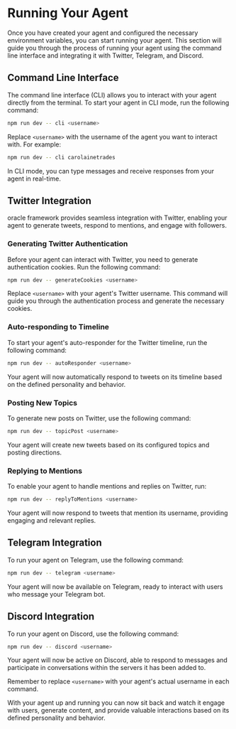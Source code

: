 # Running Your Agent

Once you have created your agent and configured the necessary environment variables, you can start running your agent. This section will guide you through the process of running your agent using the command line interface and integrating it with Twitter, Telegram, and Discord.

## Command Line Interface

The command line interface (CLI) allows you to interact with your agent directly from the terminal. To start your agent in CLI mode, run the following command:

```bash
npm run dev -- cli <username>
```

Replace `<username>` with the username of the agent you want to interact with. For example:

```bash
npm run dev -- cli carolainetrades
```

In CLI mode, you can type messages and receive responses from your agent in real-time.

## Twitter Integration

oracle framework provides seamless integration with Twitter, enabling your agent to generate tweets, respond to mentions, and engage with followers.

### Generating Twitter Authentication

Before your agent can interact with Twitter, you need to generate authentication cookies. Run the following command:

```bash
npm run dev -- generateCookies <username>
```

Replace `<username>` with your agent's Twitter username. This command will guide you through the authentication process and generate the necessary cookies.

### Auto-responding to Timeline

To start your agent's auto-responder for the Twitter timeline, run the following command:

```bash
npm run dev -- autoResponder <username>
```

Your agent will now automatically respond to tweets on its timeline based on the defined personality and behavior.

### Posting New Topics

To generate new posts on Twitter, use the following command:

```bash
npm run dev -- topicPost <username>
```

Your agent will create new tweets based on its configured topics and posting directions.

### Replying to Mentions

To enable your agent to handle mentions and replies on Twitter, run:

```bash
npm run dev -- replyToMentions <username>
```

Your agent will now respond to tweets that mention its username, providing engaging and relevant replies.

## Telegram Integration

To run your agent on Telegram, use the following command:

```bash
npm run dev -- telegram <username>
```

Your agent will now be available on Telegram, ready to interact with users who message your Telegram bot.

## Discord Integration

To run your agent on Discord, use the following command:

```bash
npm run dev -- discord <username>
```

Your agent will now be active on Discord, able to respond to messages and participate in conversations within the servers it has been added to.

Remember to replace `<username>` with your agent's actual username in each command.

With your agent up and running you can now sit back and watch it engage with users, generate content, and provide valuable interactions based on its defined personality and behavior.
